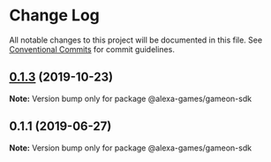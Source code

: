 # Change Log

All notable changes to this project will be documented in this file.
See [Conventional Commits](https://conventionalcommits.org) for commit guidelines.

## [0.1.3](https://github.com/alexa-games/skills-gameon-sdk-js/compare/v0.1.2...v0.1.3) (2019-10-23)

**Note:** Version bump only for package @alexa-games/gameon-sdk





## 0.1.1 (2019-06-27)

**Note:** Version bump only for package @alexa-games/gameon-sdk
